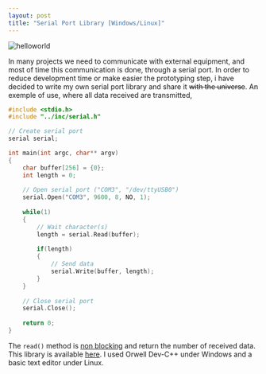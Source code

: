 ```yaml
---
layout: post
title: "Serial Port Library [Windows/Linux]"
---
```

![helloworld](../../../uploads/helloworld.png)

In many projects we need to communicate with external equipment, and most of time this communication is done, through a serial port. In order to reduce development time or make easier the prototyping step, i have decided to write my own serial port library and share it ~~with the universe~~.
An exemple of use, where all data received are transmitted,

```c
#include <stdio.h>
#include "../inc/serial.h"

// Create serial port
serial serial;

int main(int argc, char** argv)
{
    char buffer[256] = {0};
    int length = 0;
 
    // Open serial port ("COM3", "/dev/ttyUSB0")
    serial.Open("COM3", 9600, 8, NO, 1);
 
    while(1)
    {
        // Wait character(s)
        length = serial.Read(buffer);
  
        if(length)
        {  
            // Send data
            serial.Write(buffer, length);
        }
    }
 
    // Close serial port
    serial.Close();
 
    return 0;
}
```

The `read()` method is <u>non blocking</u> and return the number of received data.
This library is available [here](http://www.remidebord.fr/files/Serial.rar).
I used Orwell Dev-C++ under Windows and a basic text editor under Linux.

